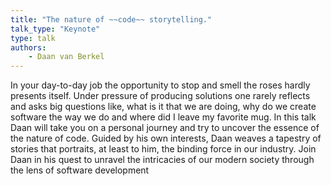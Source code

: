 ```yaml
---
title: "The nature of ~~code~~ storytelling."
talk_type: "Keynote"
type: talk
authors:
    - Daan van Berkel
---
```

In your day-to-day job the opportunity to stop and smell the roses hardly presents itself. Under pressure of producing solutions one rarely reflects and asks big questions like, what is it that we are doing, why do we create software the way we do and where did I leave my favorite mug. In this talk Daan will take you on a personal journey and try to uncover the essence of the nature of code. Guided by his own interests, Daan weaves a tapestry of stories that portraits, at least to him, the binding force in our industry. Join Daan in his quest to unravel the intricacies of our modern society through the lens of software development
